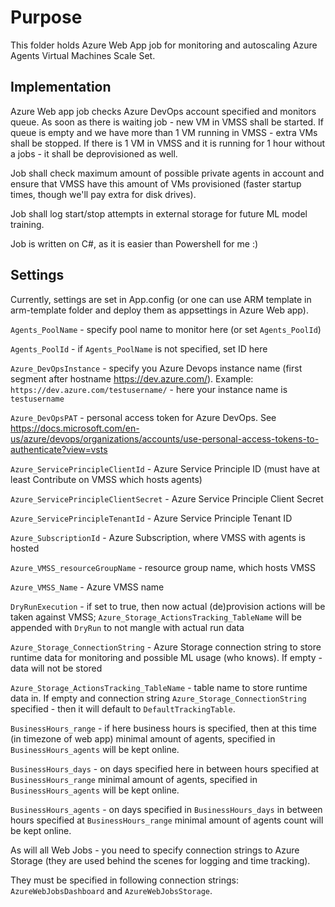 # Purpose

This folder holds Azure Web App job for monitoring and autoscaling Azure Agents Virtual Machines Scale Set.

## Implementation

Azure Web app job checks Azure DevOps account specified and monitors queue. As soon as there is waiting job - new VM in VMSS shall be started.
If queue is empty and we have more than 1 VM running in VMSS - extra VMs shall be stopped. If there is 1 VM in VMSS and it is running for 1 hour without a jobs - it shall be deprovisioned as well.

Job shall check maximum amount of possible private agents in account and ensure that VMSS have this amount of VMs provisioned (faster startup times, though we'll pay extra for disk drives).

Job shall log start/stop attempts in external storage for future ML model training. 

Job is written on C#, as it is easier than Powershell for me :)

## Settings 

Currently, settings are set in App.config (or one can use ARM template in arm-template folder and deploy them as appsettings in Azure Web app).

```Agents_PoolName``` - specify pool name to monitor here (or set ```Agents_PoolId```)

```Agents_PoolId``` - if ```Agents_PoolName``` is not specified, set ID here

```Azure_DevOpsInstance``` - specify you Azure Devops instance name (first segment after hostname https://dev.azure.com/). Example: ```https://dev.azure.com/testusername/``` - here your instance name is ```testusername```

```Azure_DevOpsPAT``` - personal access token for Azure DevOps. See https://docs.microsoft.com/en-us/azure/devops/organizations/accounts/use-personal-access-tokens-to-authenticate?view=vsts 

```Azure_ServicePrincipleClientId``` - Azure Service Principle ID (must have at least Contribute on VMSS which hosts agents)

```Azure_ServicePrincipleClientSecret``` - Azure Service Principle Client Secret

```Azure_ServicePrincipleTenantId``` - Azure Service Principle Tenant ID

```Azure_SubscriptionId``` - Azure Subscription, where VMSS with agents is hosted

```Azure_VMSS_resourceGroupName``` - resource group name, which hosts VMSS

```Azure_VMSS_Name``` - Azure VMSS name

```DryRunExecution``` - if set to true, then now actual (de)provision actions will be taken against VMSS; ```Azure_Storage_ActionsTracking_TableName``` will be appended with ```DryRun``` to not mangle with actual run data

```Azure_Storage_ConnectionString``` - Azure Storage connection string to store runtime data for monitoring and possible ML usage (who knows). If empty - data will not be stored

```Azure_Storage_ActionsTracking_TableName``` - table name to store runtime data in. If empty and connection string ```Azure_Storage_ConnectionString``` specified - then it will default to ```DefaultTrackingTable```.

```BusinessHours_range``` - if here business hours is specified, then at this time (in timezone of web app) minimal amount of agents, specified in ```BusinessHours_agents``` will be kept online.

```BusinessHours_days``` - on days specified here in between hours specified at ```BusinessHours_range``` minimal amount of agents, specified in ```BusinessHours_agents``` will be kept online.

```BusinessHours_agents``` -  on days specified in ```BusinessHours_days``` in between hours specified at ```BusinessHours_range``` minimal amount of agents count will be kept online.

As will all Web Jobs - you need to specify connection strings to Azure Storage (they are used behind the scenes for logging and time tracking).

They must be specified in following connection strings: ```AzureWebJobsDashboard``` and ```AzureWebJobsStorage```.


